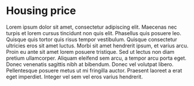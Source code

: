 # Housing price

Lorem ipsum dolor sit amet, consectetur adipiscing elit. Maecenas nec turpis et lorem cursus tincidunt non quis elit. Phasellus quis posuere leo. Quisque quis tortor quis risus tempor vestibulum. Quisque consectetur ultricies eros sit amet luctus. Morbi sit amet hendrerit ipsum, et varius arcu. Proin eu ante sit amet lorem posuere tristique. Sed ut lectus non diam pretium ullamcorper. Aliquam eleifend sem arcu, a tempor arcu porta eget. Donec venenatis sagittis nibh at bibendum. Donec vel volutpat libero. Pellentesque posuere metus ut mi fringilla auctor. Praesent laoreet a erat eget imperdiet. Integer vel sem vel eros varius hendrerit.